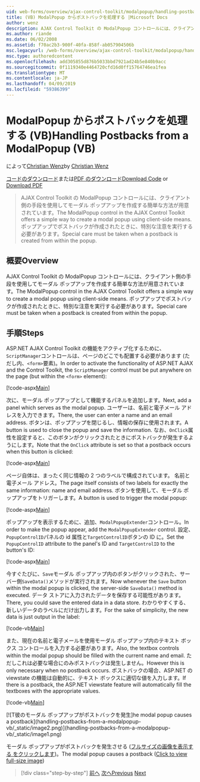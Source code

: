 ```yaml
---
uid: web-forms/overview/ajax-control-toolkit/modalpopup/handling-postbacks-from-a-modalpopup-vb
title: (VB) ModalPopup からポストバックを処理する |Microsoft Docs
author: wenz
description: AJAX Control Toolkit の ModalPopup コントロールには、クライアント側の手段を使用してモーダル ポップアップを作成する簡単な方法が用意されています。 Pos ときに、特別な注意を実行する必要が.
ms.author: riande
ms.date: 06/02/2008
ms.assetid: f70ac2b3-900f-40fa-858f-ab057904506b
msc.legacyurl: /web-forms/overview/ajax-control-toolkit/modalpopup/handling-postbacks-from-a-modalpopup-vb
msc.type: authoredcontent
ms.openlocfilehash: add305855d876b5033bbd7921ad24b5e840b9acc
ms.sourcegitcommit: 0f1119340e4464720cfd16d0ff15764746ea1fea
ms.translationtype: MT
ms.contentlocale: ja-JP
ms.lasthandoff: 04/09/2019
ms.locfileid: "59386399"
---
```

# <a name="handling-postbacks-from-a-modalpopup-vb"></a><span data-ttu-id="bebdd-104">ModalPopup からポストバックを処理する (VB)</span><span class="sxs-lookup"><span data-stu-id="bebdd-104">Handling Postbacks from a ModalPopup (VB)</span></span>

<span data-ttu-id="bebdd-105">によって[Christian Wenz](https://github.com/wenz)</span><span class="sxs-lookup"><span data-stu-id="bebdd-105">by [Christian Wenz](https://github.com/wenz)</span></span>

<span data-ttu-id="bebdd-106">[コードのダウンロード](http://download.microsoft.com/download/2/4/0/24052038-f942-4336-905b-b60ae56f0dd5/ModalPopup3.vb.zip)または[PDF のダウンロード](http://download.microsoft.com/download/b/6/a/b6ae89ee-df69-4c87-9bfb-ad1eb2b23373/modalpopup3VB.pdf)</span><span class="sxs-lookup"><span data-stu-id="bebdd-106">[Download Code](http://download.microsoft.com/download/2/4/0/24052038-f942-4336-905b-b60ae56f0dd5/ModalPopup3.vb.zip) or [Download PDF](http://download.microsoft.com/download/b/6/a/b6ae89ee-df69-4c87-9bfb-ad1eb2b23373/modalpopup3VB.pdf)</span></span>

> <span data-ttu-id="bebdd-107">AJAX Control Toolkit の ModalPopup コントロールには、クライアント側の手段を使用してモーダル ポップアップを作成する簡単な方法が用意されています。</span><span class="sxs-lookup"><span data-stu-id="bebdd-107">The ModalPopup control in the AJAX Control Toolkit offers a simple way to create a modal popup using client-side means.</span></span> <span data-ttu-id="bebdd-108">ポップアップでポストバックが作成されたときに、特別な注意を実行する必要があります。</span><span class="sxs-lookup"><span data-stu-id="bebdd-108">Special care must be taken when a postback is created from within the popup.</span></span>


## <a name="overview"></a><span data-ttu-id="bebdd-109">概要</span><span class="sxs-lookup"><span data-stu-id="bebdd-109">Overview</span></span>

<span data-ttu-id="bebdd-110">AJAX Control Toolkit の ModalPopup コントロールには、クライアント側の手段を使用してモーダル ポップアップを作成する簡単な方法が用意されています。</span><span class="sxs-lookup"><span data-stu-id="bebdd-110">The ModalPopup control in the AJAX Control Toolkit offers a simple way to create a modal popup using client-side means.</span></span> <span data-ttu-id="bebdd-111">ポップアップでポストバックが作成されたときに、特別な注意を実行する必要があります。</span><span class="sxs-lookup"><span data-stu-id="bebdd-111">Special care must be taken when a postback is created from within the popup.</span></span>

## <a name="steps"></a><span data-ttu-id="bebdd-112">手順</span><span class="sxs-lookup"><span data-stu-id="bebdd-112">Steps</span></span>

<span data-ttu-id="bebdd-113">ASP.NET AJAX Control Toolkit の機能をアクティブ化するために、`ScriptManager`コントロールは、ページのどこでも配置する必要があります (ただし内、`<form>`要素)。</span><span class="sxs-lookup"><span data-stu-id="bebdd-113">In order to activate the functionality of ASP.NET AJAX and the Control Toolkit, the `ScriptManager` control must be put anywhere on the page (but within the `<form>` element):</span></span>

[!code-aspx[Main](handling-postbacks-from-a-modalpopup-vb/samples/sample1.aspx)]

<span data-ttu-id="bebdd-114">次に、モーダル ポップアップとして機能するパネルを追加します。</span><span class="sxs-lookup"><span data-stu-id="bebdd-114">Next, add a panel which serves as the modal popup.</span></span> <span data-ttu-id="bebdd-115">ユーザーは、名前と電子メール アドレスを入力できます。</span><span class="sxs-lookup"><span data-stu-id="bebdd-115">There, the user can enter a name and an email address.</span></span> <span data-ttu-id="bebdd-116">ボタンは、ポップアップを閉じるし、情報の保存に使用されます。</span><span class="sxs-lookup"><span data-stu-id="bebdd-116">A button is used to close the popup and save the information.</span></span> <span data-ttu-id="bebdd-117">なお、`OnClick`属性を設定すると、このボタンがクリックされたときにポストバックが発生するようにします。</span><span class="sxs-lookup"><span data-stu-id="bebdd-117">Note that the `OnClick` attribute is set so that a postback occurs when this button is clicked:</span></span>

[!code-aspx[Main](handling-postbacks-from-a-modalpopup-vb/samples/sample2.aspx)]

<span data-ttu-id="bebdd-118">ページ自体は、まったく同じ情報の 2 つのラベルで構成されています。 名前と電子メール アドレス。</span><span class="sxs-lookup"><span data-stu-id="bebdd-118">The page itself consists of two labels for exactly the same information: name and email address.</span></span> <span data-ttu-id="bebdd-119">ボタンを使用して、モーダル ポップアップをトリガーします。</span><span class="sxs-lookup"><span data-stu-id="bebdd-119">A button is used to trigger the modal popup:</span></span>

[!code-aspx[Main](handling-postbacks-from-a-modalpopup-vb/samples/sample3.aspx)]

<span data-ttu-id="bebdd-120">ポップアップを表示するために、追加、`ModalPopupExtender`コントロール。</span><span class="sxs-lookup"><span data-stu-id="bebdd-120">In order to make the popup appear, add the `ModalPopupExtender` control.</span></span> <span data-ttu-id="bebdd-121">設定、`PopupControlID`パネルの id 属性と`TargetControlID`ボタンの ID に。</span><span class="sxs-lookup"><span data-stu-id="bebdd-121">Set the `PopupControlID` attribute to the panel's ID and `TargetControlID` to the button's ID:</span></span>

[!code-aspx[Main](handling-postbacks-from-a-modalpopup-vb/samples/sample4.aspx)]

<span data-ttu-id="bebdd-122">今すぐたびに、`Save`モーダル ポップアップ内のボタンがクリックされた、サーバー側`SaveData()`メソッドが実行されます。</span><span class="sxs-lookup"><span data-stu-id="bebdd-122">Now whenever the `Save` button within the modal popup is clicked, the server-side `SaveData()` method is executed.</span></span> <span data-ttu-id="bebdd-123">データ ストアに入力されたデータを保存する可能性があります。</span><span class="sxs-lookup"><span data-stu-id="bebdd-123">There, you could save the entered data in a data store.</span></span> <span data-ttu-id="bebdd-124">わかりやすくする、新しいデータのラベルにだけ出力します。</span><span class="sxs-lookup"><span data-stu-id="bebdd-124">For the sake of simplicity, the new data is just output in the label:</span></span>

[!code-vb[Main](handling-postbacks-from-a-modalpopup-vb/samples/sample5.vb)]

<span data-ttu-id="bebdd-125">また、現在の名前と電子メールを使用モーダル ポップアップ内のテキスト ボックス コントロールを入力する必要があります。</span><span class="sxs-lookup"><span data-stu-id="bebdd-125">Also, the textbox controls within the modal popup should be filled with the current name and email.</span></span> <span data-ttu-id="bebdd-126">ただしこれは必要な場合にのみポストバックは発生しません。</span><span class="sxs-lookup"><span data-stu-id="bebdd-126">However this is only necessary when no postback occurs.</span></span> <span data-ttu-id="bebdd-127">ポストバックの場合、ASP.NET の viewstate の機能は自動的に、テキスト ボックスに適切な値を入力します。</span><span class="sxs-lookup"><span data-stu-id="bebdd-127">If there is a postback, the ASP.NET viewstate feature will automatically fill the textboxes with the appropriate values.</span></span>

[!code-vb[Main](handling-postbacks-from-a-modalpopup-vb/samples/sample6.vb)]


[![T<span data-ttu-id="bebdd-128">彼のモーダル ポップアップがポストバックを発生]</span><span class="sxs-lookup"><span data-stu-id="bebdd-128">he modal popup causes a postback]</span></span>(handling-postbacks-from-a-modalpopup-vb/_static/image2.png)](handling-postbacks-from-a-modalpopup-vb/_static/image1.png)

<span data-ttu-id="bebdd-129">モーダル ポップアップがポストバックを発生させる ([フルサイズの画像を表示する をクリックします](handling-postbacks-from-a-modalpopup-vb/_static/image3.png))。</span><span class="sxs-lookup"><span data-stu-id="bebdd-129">The modal popup causes a postback ([Click to view full-size image](handling-postbacks-from-a-modalpopup-vb/_static/image3.png))</span></span>

> [!div class="step-by-step"]
> <span data-ttu-id="bebdd-130">[前へ](using-modalpopup-with-a-repeater-control-vb.md)
> [次へ](positioning-a-modalpopup-vb.md)</span><span class="sxs-lookup"><span data-stu-id="bebdd-130">[Previous](using-modalpopup-with-a-repeater-control-vb.md)
[Next](positioning-a-modalpopup-vb.md)</span></span>

